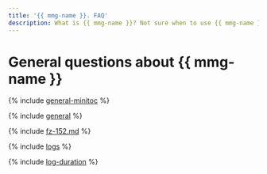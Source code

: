 ```yaml
---
title: '{{ mmg-name }}. FAQ'
description: What is {{ mmg-name }}? Not sure when to use {{ mmg-name }} or VMs with databases? What is {{ mmg-name }}'s share of database management and maintenance work? Find answers to these and other questions in this article.
---
```


# General questions about {{ mmg-name }}

{% include [general-minitoc](../../_qa/storedoc/minitoc/general.md) %}

{% include [general](../../_qa/storedoc/general.md) %}

{% include [fz-152.md](../../_qa/fz-152.md) %}

{% include [logs](../../_qa/logs.md) %}

{% include [log-duration](../../_includes/mdb/log-duration-qa.md) %}
